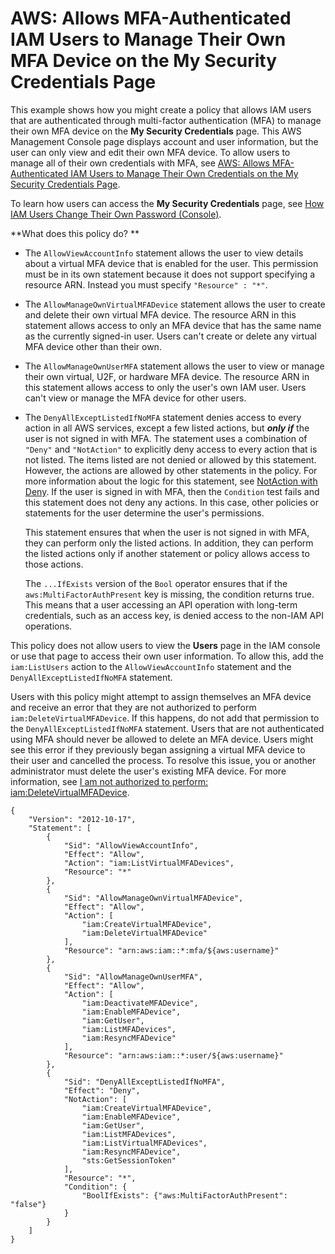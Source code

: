 # AWS: Allows MFA\-Authenticated IAM Users to Manage Their Own MFA Device on the My Security Credentials Page<a name="reference_policies_examples_aws_my-sec-creds-self-manage-mfa-only"></a>

This example shows how you might create a policy that allows IAM users that are authenticated through multi\-factor authentication \(MFA\) to manage their own MFA device on the **My Security Credentials** page\. This AWS Management Console page displays account and user information, but the user can only view and edit their own MFA device\. To allow users to manage all of their own credentials with MFA, see [AWS: Allows MFA\-Authenticated IAM Users to Manage Their Own Credentials on the My Security Credentials Page](reference_policies_examples_aws_my-sec-creds-self-manage.md)\.

To learn how users can access the **My Security Credentials** page, see [How IAM Users Change Their Own Password \(Console\)](id_credentials_passwords_user-change-own.md#ManagingUserPwdSelf-Console)\.

**What does this policy do? **
+ The `AllowViewAccountInfo` statement allows the user to view details about a virtual MFA device that is enabled for the user\. This permission must be in its own statement because it does not support specifying a resource ARN\. Instead you must specify `"Resource" : "*"`\.
+ The `AllowManageOwnVirtualMFADevice` statement allows the user to create and delete their own virtual MFA device\. The resource ARN in this statement allows access to only an MFA device that has the same name as the currently signed\-in user\. Users can't create or delete any virtual MFA device other than their own\.
+ The `AllowManageOwnUserMFA` statement allows the user to view or manage their own virtual, U2F, or hardware MFA device\. The resource ARN in this statement allows access to only the user's own IAM user\. Users can't view or manage the MFA device for other users\.
+ The `DenyAllExceptListedIfNoMFA` statement denies access to every action in all AWS services, except a few listed actions, but ***only if*** the user is not signed in with MFA\. The statement uses a combination of `"Deny"` and `"NotAction"` to explicitly deny access to every action that is not listed\. The items listed are not denied or allowed by this statement\. However, the actions are allowed by other statements in the policy\. For more information about the logic for this statement, see [NotAction with Deny](reference_policies_elements_notaction.md)\. If the user is signed in with MFA, then the `Condition` test fails and this statement does not deny any actions\. In this case, other policies or statements for the user determine the user's permissions\.

  This statement ensures that when the user is not signed in with MFA, they can perform only the listed actions\. In addition, they can perform the listed actions only if another statement or policy allows access to those actions\.

  The `...IfExists` version of the `Bool` operator ensures that if the `aws:MultiFactorAuthPresent` key is missing, the condition returns true\. This means that a user accessing an API operation with long\-term credentials, such as an access key, is denied access to the non\-IAM API operations\.

This policy does not allow users to view the **Users** page in the IAM console or use that page to access their own user information\. To allow this, add the `iam:ListUsers` action to the `AllowViewAccountInfo` statement and the `DenyAllExceptListedIfNoMFA` statement\.

Users with this policy might attempt to assign themselves an MFA device and receive an error that they are not authorized to perform `iam:DeleteVirtualMFADevice`\. If this happens, do not add that permission to the `DenyAllExceptListedIfNoMFA` statement\. Users that are not authenticated using MFA should never be allowed to delete an MFA device\. Users might see this error if they previously began assigning a virtual MFA device to their user and cancelled the process\. To resolve this issue, you or another administrator must delete the user's existing MFA device\. For more information, see [I am not authorized to perform: iam:DeleteVirtualMFADevice](troubleshoot_general.md#troubleshoot_general_access-denied-delete-mfa)\.

```
{
    "Version": "2012-10-17",
    "Statement": [
        {
            "Sid": "AllowViewAccountInfo",
            "Effect": "Allow",
            "Action": "iam:ListVirtualMFADevices",
            "Resource": "*"
        },
        {
            "Sid": "AllowManageOwnVirtualMFADevice",
            "Effect": "Allow",
            "Action": [
                "iam:CreateVirtualMFADevice",
                "iam:DeleteVirtualMFADevice"
            ],
            "Resource": "arn:aws:iam::*:mfa/${aws:username}"
        },
        {
            "Sid": "AllowManageOwnUserMFA",
            "Effect": "Allow",
            "Action": [
                "iam:DeactivateMFADevice",
                "iam:EnableMFADevice",
                "iam:GetUser",
                "iam:ListMFADevices",
                "iam:ResyncMFADevice"
            ],
            "Resource": "arn:aws:iam::*:user/${aws:username}"
        },
        {
            "Sid": "DenyAllExceptListedIfNoMFA",
            "Effect": "Deny",
            "NotAction": [
                "iam:CreateVirtualMFADevice",
                "iam:EnableMFADevice",
                "iam:GetUser",
                "iam:ListMFADevices",
                "iam:ListVirtualMFADevices",
                "iam:ResyncMFADevice",
                "sts:GetSessionToken"
            ],
            "Resource": "*",
            "Condition": {
                "BoolIfExists": {"aws:MultiFactorAuthPresent": "false"}
            }
        }
    ]
}
```